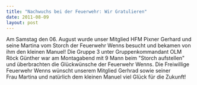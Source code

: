 ```yaml
---
title: "Nachwuchs bei der Feuerwehr: Wir Gratulieren"
date: 2011-08-09
layout: post
---
```


Am Samstag den 06. August wurde unser Mitglied HFM Pixner Gerhard und seine Martina vom Storch der Feuerwehr Wenns besucht und bekamen von ihm den kleinen Manuel! Die Gruppe 3 unter Gruppenkommandant OLM Röck Günther war am Montagabend mit 9 Mann beim "Storch aufstellen" und überbrachten die Glückwünsche der Feuerwehr Wenns.
Die Freiwillige Feuerwehr Wenns wünscht unserem Mitglied Gerhrad sowie seiner Frau Martina und natürlich dem kleinen Manuel viel Glück für die Zukunft!